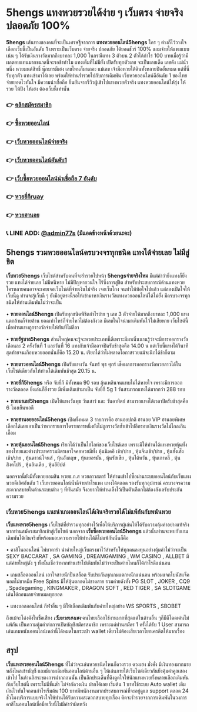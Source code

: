 # 5hengs แทงหวยรวยได้ง่าย ๆ เว็บตรง จ่ายจริง ปลอดภัย 100%
**5hengs** เส้นทางของคนที่จะเป็นเศรษฐีจากการ **แทงหวยออนไลน์5hengs** ใคร ๆ ต่างก็ไว้วางใจเลือกเว็บนี้เป็นอันดับ 1 เพราะเป็นเว็บตรง จ่ายจริง ปลอดภัย ได้ยอดชัวร์ 100% แถมจ่ายให้แพงแบบเน้น ๆ ได้รับเงินรางวัลมากถึงบาทละ 1,000 ในกรณีแทง 3 ตัวบน 2 ตัวได้กำไร 100 บาทเมื่อรู้ว่ามีผลตอบแทนมากขนาดนี้จะรอช้าทำไม แทงเต็มที่ไม่มียั้ง เปิดรับทุกตัวเลข จะเป็นเลขเด็ด เลขดัง แม่น้ำหนึ่ง หวยมนต์สิทธิ์ นุ๊กบารมีเฮง เลขไหนก็มาเถอะ แม่เลข เจ้ามือหวยใต้ดินทั้งหลายปิดอั้นหมด แต่ที่นี่รับทุกตัว แทงเข้ามาได้เลย พร้อมให้ท่านร่ำรวยไปกับการเดิมพัน เว็บหวยออนไลน์ดีอันดับ 1 ของไทย จ่ายยอดไวทันใจ มีความน่าเชื่อถือ ยืนยันจากรีวิวผู้เข้าไปแทงหวยตัวจริง แทงหวยออนไลน์ให้รุ่ง ให้รวย ให้ปัง ให้เฮง ต้องเว็บนี้เท่านั้น

### 👉 [คลิกสมัครสมาชิก](https://ruay77s.com/%e0%b8%a7%e0%b8%b4%e0%b8%98%e0%b8%b5%e0%b8%aa%e0%b8%a1%e0%b8%b1%e0%b8%84%e0%b8%a3%e0%b8%aa%e0%b8%a1%e0%b8%b2%e0%b8%8a%e0%b8%b4%e0%b8%81-ruay/)
### 👉 [ซื้อหวยออนไลน์](https://atom.io/themes/%E0%B8%8B%E0%B8%B7%E0%B9%89%E0%B8%AD%E0%B8%AB%E0%B8%A7%E0%B8%A2%E0%B8%AD%E0%B8%AD%E0%B8%99%E0%B9%84%E0%B8%A5%E0%B8%99%E0%B9%8C%20%E0%B9%80%E0%B8%A7%E0%B9%87%E0%B8%9A%20ruay%20%E0%B9%81%E0%B8%97%E0%B8%87%E0%B8%AB%E0%B8%A7%E0%B8%A2%E0%B8%AD%E0%B8%B1%E0%B8%99%E0%B8%94%E0%B8%B1%E0%B8%9A%201)
### 👉 [เว็บหวยออนไลน์จ่ายจริง](https://atom.io/themes/%E0%B9%80%E0%B8%A7%E0%B9%87%E0%B8%9A%E0%B8%AB%E0%B8%A7%E0%B8%A2%E0%B8%AD%E0%B8%AD%E0%B8%99%E0%B9%84%E0%B8%A5%E0%B8%99%E0%B9%8C%E0%B8%88%E0%B9%88%E0%B8%B2%E0%B8%A2%E0%B8%88%E0%B8%A3%E0%B8%B4%E0%B8%87%20%E0%B8%AA%E0%B8%A1%E0%B8%B1%E0%B8%84%E0%B8%A3%E0%B9%81%E0%B8%97%E0%B8%87%E0%B8%AB%E0%B8%A7%E0%B8%A2%E0%B8%9F%E0%B8%A3%E0%B8%B5%E0%B8%A3%E0%B8%B1%E0%B8%9A%E0%B8%9B%E0%B8%A3%E0%B8%B0%E0%B8%81%E0%B8%B1%E0%B8%99%E0%B8%84%E0%B8%A7%E0%B8%B2%E0%B8%A1%E0%B8%9B%E0%B8%A5%E0%B8%AD%E0%B8%94%E0%B8%A0%E0%B8%B1%E0%B8%A2)
### 👉 [เว็บหวยออนไลน์อันดับ1](https://atom.io/themes/%E0%B9%80%E0%B8%A7%E0%B9%87%E0%B8%9A%E0%B8%AB%E0%B8%A7%E0%B8%A2%E0%B8%AD%E0%B8%AD%E0%B8%99%E0%B9%84%E0%B8%A5%E0%B8%99%E0%B9%8C%E0%B8%AD%E0%B8%B1%E0%B8%99%E0%B8%94%E0%B8%B1%E0%B8%9A1%202566%20%E0%B9%80%E0%B8%A7%E0%B9%87%E0%B8%9A%E0%B9%81%E0%B8%97%E0%B8%87%E0%B8%AB%E0%B8%A7%E0%B8%A2%E0%B8%AD%E0%B8%AD%E0%B8%99%E0%B9%84%E0%B8%A5%E0%B8%99%E0%B9%8C%E0%B8%96%E0%B8%B9%E0%B8%81%E0%B8%81%E0%B8%8E%E0%B8%AB%E0%B8%A1%E0%B8%B2%E0%B8%A2)
### 👉 [เว็บซื้อหวยออนไลน์น่าเชื่อถือ 7 อันดับ](https://atom.io/themes/7%20%E0%B8%AD%E0%B8%B1%E0%B8%99%E0%B8%94%E0%B8%B1%E0%B8%9A%20%E0%B9%80%E0%B8%A7%E0%B9%87%E0%B8%9A%E0%B8%8B%E0%B8%B7%E0%B9%89%E0%B8%AD%E0%B8%AB%E0%B8%A7%E0%B8%A2%E0%B8%AD%E0%B8%AD%E0%B8%99%E0%B9%84%E0%B8%A5%E0%B8%99%E0%B9%8C%20%E0%B8%99%E0%B9%88%E0%B8%B2%E0%B9%80%E0%B8%8A%E0%B8%B7%E0%B9%88%E0%B8%AD%E0%B8%96%E0%B8%B7%E0%B8%AD)
### 👉 [หวยยี่กีruay](https://atom.io/themes/%E0%B8%AB%E0%B8%A7%E0%B8%A2%E0%B8%A2%E0%B8%B5%E0%B9%88%E0%B8%81%E0%B8%B5%20ruay%20%E0%B8%AA%E0%B8%A3%E0%B9%89%E0%B8%B2%E0%B8%87%E0%B8%84%E0%B8%A7%E0%B8%B2%E0%B8%A1%E0%B8%A3%E0%B8%A7%E0%B8%A2%E0%B8%81%E0%B8%B1%E0%B8%9A%E0%B9%80%E0%B8%A7%E0%B9%87%E0%B8%9A%E0%B9%81%E0%B8%97%E0%B8%87%E0%B8%AB%E0%B8%A7%E0%B8%A2%E0%B8%AD%E0%B8%AD%E0%B8%99%E0%B9%84%E0%B8%A5%E0%B8%99%E0%B9%8C%E0%B8%95%E0%B9%89%E0%B8%AD%E0%B8%87%E0%B9%80%E0%B8%A7%E0%B9%87%E0%B8%9A%20ruay)
### 👉 [หวยฮานอย](https://atom.io/themes/%E0%B8%8B%E0%B8%B7%E0%B9%89%E0%B8%AD%E0%B8%AB%E0%B8%A7%E0%B8%A2%E0%B8%AE%E0%B8%B2%E0%B8%99%E0%B8%AD%E0%B8%A2%20%E0%B9%80%E0%B8%A7%E0%B9%87%E0%B8%9A%E0%B9%84%E0%B8%AB%E0%B8%99%E0%B8%94%E0%B8%B5%20%E0%B8%A3%E0%B8%B5%E0%B8%A7%E0%B8%B4%E0%B8%A7%205%20%E0%B8%AD%E0%B8%B1%E0%B8%99%E0%B8%94%E0%B8%B1%E0%B8%9A)

### 📞 LINE ADD: [@admin77s](https://line.me/ti/p/~@admin77s) (มีแอดข้างหน้าด้วยนะคะ)

## 5hengs รวมหวยออนไลน์ครบวงจรทุกชนิด แทงได้จ่ายเลย ไม่มีสู่ขิต
**เว็บหวย5hengs** เว็บไซต์สำหรับคนที่จะร่ำรวยไปหน้า **5hengsจ่ายจริงไหม** มีแต่คำว่ายิ่งแทงก็ยิ่งรวย แทงได้จ่ายเลย ไม่มีหนีหาย ไม่มีปัญหากวนใจ ไร้ซึ่งการสู่ขิต สำหรับประสบการณ์ด้านแทงหวยใครหลายคนอาจจะเคยเจอเว็บไซต์ที่จ่ายเงินไม่จริง เจอเว็บโกง จนทำให้ท้อใจไปแล้ว แต่ลองเปิดใจให้เว็บนี้ดู ท่านจะรู้เว็บดี ๆ ยังมีอยู่ตรงนี้รอให้เข้ามาหาเงินรางวัลแทงหวยออนไลน์ได้ไม่ยั้ง มีครบวงจรทุกชนิดให้ท่านเดิมพันไม่ว่าจะเป็น

•	**หวยออนไลน์5hengs** เปิดรับทุกชนิดพิชิตกำไรง่าย ๆ เลข 3 ตัวจ่ายให้มากถึงบาทละ 1,000 แทงแตกล้านก็จ่ายล้าน ยอดเท่าไหร่ก็จ่ายไหวไม่ต้องกังวล มีเลขในใจนำมาเดิมพันไว้ไม่เสียหาย เว็บไซต์นี้เมื่อท่านแทงถูกรางวัลจ่ายให้ทันทีไม่ลีลา

•	**หวยรัฐบาล5hengs** ส่วนใหญ่คนจะรู้จะหวยประเภทนี้ดีเพราะมีมาเนิ่นนานรู้ว่าจะมีการออกรางวัลเดือนละ 2 ครั้งวันที่ 1 และวันที่ 16 แทงกับเจ้ามืออาจปิดรับช้าสุดคือ 14.00 น แต่เว็บนี้แทงได้วินาทีสุดท้ายจนเกือบหวยออกนั่นก็คือ 15.20 น. เรียกได้ว่าไม่พลาดโอกาสรวยแม้จะนึกได้ช้าก็ตาม

•	**หวยลาวออนไลน์5hengs** เปิดรับแทงวัน จันทร์ พุธ ศุกร์ เช็คผลการออกรางวัลหวยลาวได้ในเว็บไซต์เดียวกันให้ท่านได้เดิมพันช้าสุด 20.15 น.

•	**หวยยี่กี5hengs** หรือ จับยี่กี มีทั้งหมด 90 รอบ ลุ้นเพลินจนแทบไม่ได้หายใจ เพราะมีการออกรางวัลตลอด ยิ่งเล่นก็ยิ่งรวย มีเพิ่มเติมเข้ามาเป็น จับยี่กี 5g 1 วันสามารถแทงได้มากกว่า 288 รอบ

•	**หวยมาเลย์5hengs** เปิดให้แทงวันพุธ วันเสาร์ และ วันอาทิตย์ สามารถแทงได้เวลาปิดรับช้าสุดคือ 6 โมงเย็นพอดี

•	**หวยฮานอยออนไลน์5hengs** เปิดทั้งหมด 3 รายการคือ ฮานอยปกติ ฮานอย VIP ฮานอยพิเศษ เลือกได้เลยเอาเป็นว่าหากรายการใดรายการหนึ่งยังไม่ถูกรางวัลซ้ำเข้าไปอีกรอบเงินรางวัลไม่ไกลเกินเอื้อม

•	**หวยหุ้นออนไลน์5hengs** เรียกได้ว่าเป็นไฮไลท์ของเว็บไซต์เลย เพราะมีให้ท่านได้แทงหวยหุ้นทั้งของไทยและต่างประเทศรวมมิตรเอาใจคอหวยมีทั้ง หุ้นนิเคอิ เช้า/บ่าย , หุ้นจีนเช้า/บ่าย , หุ้นฮั่งเส็ง เช้า/บ่าย , หุ้นดาวน์โจนส์ , หุ้นอังกฤษ , หุ้นเยอรมัน , หุ้นรัสเซีย , หุ้นไต้หวัน , หุ้นเกาหลี , หุ้นสิงคโปร์ , หุ้นอินเดีย , หุ้นอียิปต์

นอกจากนี้ยังมีทั้งหวยออมสิน หวยธ.ก.ส หวยลาวสตาร์ ให้ท่านเข้าไปซื้อผ่านระบบออนไลน์กับเว็บแทงหวยดีเลิศอันดับ 1 เว็บหวยออนไลน์น้ำดีจ่ายกำไรแพง แทงได้ตลอด รองรับทุกอุปกรณ์ ครบวงจรความสะดวกสบายในด้านระบบต่าง ๆ ที่ทันสมัย จึงอยากให้ท่านเล็งไว้เป็นตัวเลือกไม่ต้องลังเลรับประกันความรวย

### เว็บหวย5hengs แนะนำเกมออนไลน์ได้เงินจริงรวยได้ไม่แพ้กันกับพนันหวย
**เว็บแทงหวย5hengs** เว็บไซต์ที่ยำรวมทุกอย่างไว้เพื่อให้บริการผู้เล่นให้ได้รับความคุ้มค่าอย่างแท้จริง หากท่านสมัครสมาชิกเข้าสู่เว็บไซต์ นอกจาก  **เว็บซื้อหวยออนไลน์5hengs** แล้วนั้นท่านจะพบกับเกมเดิมพันได้เงินจริงที่พร้อมมอบความรวยให้ท่านได้ดีไม่แพ้กันนั่นก็คือ

•	คาสิโนออนไลน์ ไพ่บาคาร่า นำค่ายใหญ่เว็บตรงมาไว้สำหรับให้ทุกคนลงทุนอย่างคุ้มค่าไม่ว่าจะเป็น SEXY BACCARAT , SA GAMING , DREAMGAMING , WM CASINO , ALLBET มีแต่ค่ายใหญ่ดัง ๆ ทั้งนั้นเชื่อว่าหากท่านเข้าไปเดิมพันไม่ว่าจะเป็นค่ายไหนก็ได้กำไรดีแน่นอน

•	เกมสล็อตออนไลน์ เอาใจสายนักปั่นสล็อต รับประกันทุกเกมแตกหนักแน่นอน พร้อมแจกโบนัสแจ็คพอตไม่ขาดมือ Free Spins มีให้ลุ้นตลอดไม่ขาดสาย รวมค่ายดังทั้ง PG SLOT , JOKER , CQ9 , Spadegaming , KINGMAKER , DRAGON SOFT , RED TIGER , SA SLOTGAME เล่นได้ถอนเลยจ่ายหมดทุกยอด

•	แทงบอลออนไลน์ กีฬาอื่น ๆ มีให้เลือกเดิมพันกับค่ายใหญ่อย่าง WS SPORTS , SBOBET

ถึงแม้จะโด่งดังในชื่อเสียง ***เว็บหวยเฮงเฮง*** คนไทยเลือกใช้งานมากที่สุดแต่ในด้านอื่น ๆก็มีดีโดดเด่นไม่แพ้กัน เป็นความคุ้มค่าต่อการเปิดบัญชีสมัครสมาชิก เพราะแค่ท่านสมัคร 1 ครั้งได้รับ 1 User สามารถเล่นเกมพนันออนไลน์เหล่านี้ได้หมดในกระเป๋า wallet เดียวไม่ต้องเสียเวลาโยกเครดิตให้มากเรื่อง

## สรุป
**เว็บแทงหวยออนไลน์5hengs** ที่ไม่ว่าจะเล่นหวยชนิดไหนก็ดวงรวย ดวงเฮง มั่งคั่ง มีเงินทองมากมายหลั่งไหลเข้าบัญชี แถมมีเกมเดิมพันออนไลน์ด้านอื่น ๆ ให้เล่นภายใต้เว็บไซต์เดียวกันยิ่งคุ้มค่าคูณสองเข้าไป ในด้านอิสระของการฝากถอนนั้น เป็นอีกประเด็นที่ดึงดูดใจให้นักแทงหวยทั้งหลายเลือกเดิมพันกับเว็บไซต์นี้ เพราะไม่มีขั้นต่ำ ไม่จำกัดวงเงิน ฝากได้เลย เริ่มต้น 1 บาทใช้ระบบ Auto wallet เติมเงินไวทันใจถอนกำไรเริ่มต้น 100 บาทมีพนักงานมากประสบการณ์ที่จะอยู่ดูแล support ตลอด 24 ชั่วโมงบริการแบบจริงใจให้ท่านได้รับความสะดวกสบายทุกเรื่อง คิดจะร่ำรวยจากการเดิมพันในวงการคาสิโนออนไลน์เชื่อมือเว็บนี้ไม่มีคำว่าผิดหวัง

